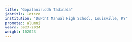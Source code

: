 ```yaml
---
title: "Gopalaniruddh Tadinada"
jobtitle: Intern
institution: "DuPont Manual High School, Louisville, KY"
promoted: alumni
years: 2023-2024
weight: 102023
---
```

